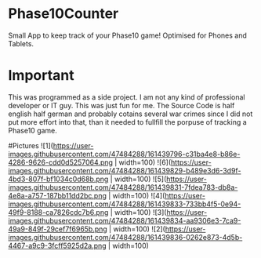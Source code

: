 # Phase10Counter
Small App to keep track of your Phase10 game! Optimised for Phones and Tablets.

# Important
This was programmed as a side project. I am not any kind of professional developer or IT guy. This was just fun for me.
The Source Code is half english half german and probably cotains several war crimes since I did not put more effort into that, than it needed to fullfill the porpuse of tracking a Phase10 game.

#Pictures
![1](https://user-images.githubusercontent.com/47484288/161439796-c31ba4e8-b86e-4286-9626-cdd0d5257064.png | width=100)
![6](https://user-images.githubusercontent.com/47484288/161439829-b489e3d6-3d9f-4bd3-807f-bf1034c0d68b.png | width=100)
![5](https://user-images.githubusercontent.com/47484288/161439831-7fdea783-db8a-4e8a-a757-187bb11dd2bc.png | width=100)
![4](https://user-images.githubusercontent.com/47484288/161439833-733bb4f5-0e94-49f9-8188-ca7826cdc7b6.png | width=100)
![3](https://user-images.githubusercontent.com/47484288/161439834-aa9306e3-7ca9-49a9-849f-29cef7f6965b.png | width=100)
![2](https://user-images.githubusercontent.com/47484288/161439836-0262e873-4d5b-4467-a9c9-3fcff5925d2a.png | width=100)
